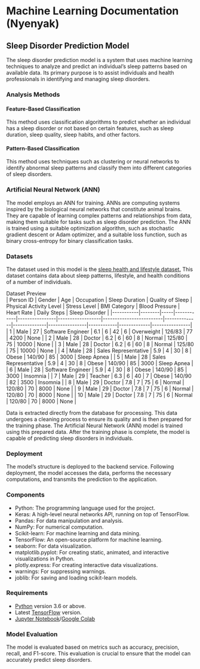 # Machine Learning Documentation (Nyenyak)

## Sleep Disorder Prediction Model
The sleep disorder prediction model is a system that uses machine learning techniques to analyze and predict an individual’s sleep patterns based on available data. Its primary purpose is to assist individuals and health professionals in identifying and managing sleep disorders.

### Analysis Methods
#### Feature-Based Classification
This method uses classification algorithms to predict whether an individual has a sleep disorder or not based on certain features, such as sleep duration, sleep quality, sleep habits, and other factors.

#### Pattern-Based Classification
This method uses techniques such as clustering or neural networks to identify abnormal sleep patterns and classify them into different categories of sleep disorders.

### Artificial Neural Network (ANN)
The model employs an ANN for training. ANNs are computing systems inspired by the biological neural networks that constitute animal brains. They are capable of learning complex patterns and relationships from data, making them suitable for tasks such as sleep disorder prediction. The ANN is trained using a suitable optimization algorithm, such as stochastic gradient descent or Adam optimizer, and a suitable loss function, such as binary cross-entropy for binary classification tasks.

### Datasets

The dataset used in this model is the [sleep health and lifestyle dataset.](https://www.kaggle.com/datasets/uom190346a/sleep-health-and-lifestyle-dataset/) This dataset contains data about sleep patterns, lifestyle, and health conditions of a number of individuals.

Dataset Preview<br>
| Person ID | Gender | Age | Occupation | Sleep Duration | Quality of Sleep | Physical Activity Level | Stress Level | BMI Category | Blood Pressure | Heart Rate | Daily Steps | Sleep Disorder |
|-----------|--------|-----|------------|----------------|------------------|-------------------------|--------------|--------------|----------------|------------|-------------|----------------|
| 1 | Male | 27 | Software Engineer | 6.1 | 6 | 42 | 6 | Overweight | 126/83 | 77 | 4200 | None |
| 2 | Male | 28 | Doctor | 6.2 | 6 | 60 | 8 | Normal | 125/80 | 75 | 10000 | None |
| 3 | Male | 28 | Doctor | 6.2 | 6 | 60 | 8 | Normal | 125/80 | 75 | 10000 | None |
| 4 | Male | 28 | Sales Representative | 5.9 | 4 | 30 | 8 | Obese | 140/90 | 85 | 3000 | Sleep Apnea |
| 5 | Male | 28 | Sales Representative | 5.9 | 4 | 30 | 8 | Obese | 140/90 | 85 | 3000 | Sleep Apnea |
| 6 | Male | 28 | Software Engineer | 5.9 | 4 | 30 | 8 | Obese | 140/90 | 85 | 3000 | Insomnia |
| 7 | Male | 29 | Teacher | 6.3 | 6 | 40 | 7 | Obese | 140/90 | 82 | 3500 | Insomnia |
| 8 | Male | 29 | Doctor | 7.8 | 7 | 75 | 6 | Normal | 120/80 | 70 | 8000 | None |
| 9 | Male | 29 | Doctor | 7.8 | 7 | 75 | 6 | Normal | 120/80 | 70 | 8000 | None |
| 10 | Male | 29 | Doctor | 7.8 | 7 | 75 | 6 | Normal | 120/80 | 70 | 8000 | None |

Data is extracted directly from the database for processing. This data undergoes a cleaning process to ensure its quality and is then prepared for the training phase. The Artificial Neural Network (ANN) model is trained using this prepared data. After the training phase is complete, the model is capable of predicting sleep disorders in individuals.

### Deployment
The model’s structure is deployed to the backend service. Following deployment, the model accesses the data, performs the necessary computations, and transmits the prediction to the application.

### Components
* Python: The programming language used for the project.
* Keras: A high-level neural networks API, running on top of TensorFlow.
* Pandas: For data manipulation and analysis.
* NumPy: For numerical computation.
* Scikit-learn: For machine learning and data mining.
* TensorFlow: An open-source platform for machine learning.
* seaborn: For data visualization.
* matplotlib.pyplot: For creating static, animated, and interactive visualizations in Python.
* plotly.express: For creating interactive data visualizations.
* warnings: For suppressing warnings.
* joblib: For saving and loading scikit-learn models.

### Requirements
* [Python](https://www.python.org/downloads/) version 3.6 or above.
* Latest [TensorFlow](https://www.tensorflow.org/) version.
* [Jupyter Notebook](https://jupyter.org/)/[Google Colab](https://colab.research.google.com/)

### Model Evaluation
The model is evaluated based on metrics such as accuracy, precision, recall, and F1-score. This evaluation is crucial to ensure that the model can accurately predict sleep disorders.
